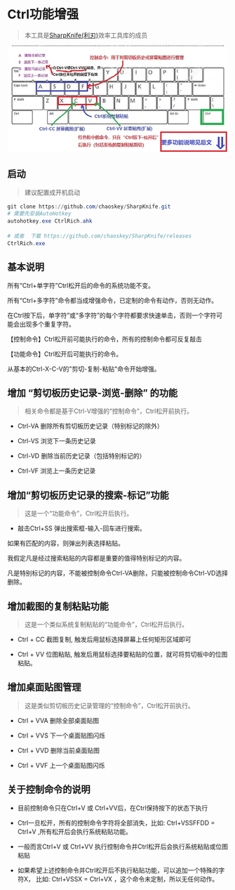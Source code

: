 # Ctrl功能增强

> 本工具是[SharpKnife(利刃)](../README.md)效率工具库的成员

![](../images/CtrlRich.jpg)


## 启动

> 建议配置成开机启动

```powershell
git clone https://github.com/chaoskey/SharpKnife.git
# 需要先安装AutoHotkey
autohotkey.exe CtrlRich.ahk

# 或者  下载 https://github.com/chaoskey/SharpKnife/releases
CtrlRich.exe
```

## 基本说明

所有“Ctrl+单字符”Ctrl松开后的命令的系统功能不变。

所有“Ctrl+多字符”命令都当成增强命令，已定制的命令有动作，否则无动作。

在Ctrl按下后，单字符”或“多字符”的每个字符都要求快速单击，否则一个字符可能会出现多个重复字符。

【控制命令】Ctrl松开前可能执行的命令，所有的控制命令都可反复敲击

【功能命令】Ctrl松开后可能执行的命令。

从基本的Ctrl-X-C-V的"剪切-复制-粘贴"命令开始增强。

## 增加 “剪切板历史记录-浏览-删除” 的功能

> 相关命令都是基于Ctrl-V增强的“控制命令”，Ctrl松开前执行。

- Ctrl-VA 删除所有剪切板历史记录（特别标记的除外）

- Ctrl-VS 浏览下一条历史记录

- Ctrl-VD 删除当前历史记录（包括特别标记的）

- Ctrl-VF 浏览上一条历史记录

## 增加“剪切板历史记录的搜索-标记”功能

> 这是一个“功能命令”，Ctrl松开后执行。

- 敲击Ctrl+SS 弹出搜索框-输入-回车进行搜索。

如果有匹配的内容，则弹出列表选择粘贴。

我假定凡是经过搜索粘贴的内容都是重要的值得特别标记的内容。

凡是特别标记的内容，不能被控制命令Ctrl-VA删除，只能被控制命令Ctrl-VD选择删除。

## 增加截图的复制粘贴功能

> 这是一个类似系统复制粘贴的“功能命令”，Ctrl松开后执行。

- Ctrl + CC  截图复制, 触发后用鼠标选择屏幕上任何矩形区域即可

- Ctrl + VV  位图粘贴, 触发后用鼠标选择要粘贴的位置，就可将剪切板中的位图粘贴。

## 增加桌面贴图管理

> 这是类似剪切板历史记录管理的“控制命令”，Ctrl松开前执行。

- Ctrl + VVA 删除全部桌面贴图

- Ctrl + VVS 下一个桌面贴图闪烁

- Ctrl + VVD 删除当前桌面贴图

- Ctrl + VVF 上一个桌面贴图闪烁

## 关于控制命令的说明

- 目前控制命令只在Ctrl+V 或 Ctrl+VV后，在Ctrl保持按下的状态下执行

- Ctrl一旦松开，所有的控制命令字符将全部消失，比如:   Ctrl+VSSFFDD = Ctrl+V ,所有松开后会执行系统粘贴功能。

- 一般而言Ctrl+V 或 Ctrl+VV 执行控制命令并Ctrl松开后会执行系统粘贴或位图粘贴

- 如果希望上述控制命令并Ctrl松开后不执行粘贴功能，可以追加一个特殊的字符X， 比如: Ctrl+VSSX = Ctrl+VX ，这个命令未定制，所以无任何动作。
